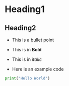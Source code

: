 # Heading1

## Heading2 

* This is a bullet point
* This is in **Bold**
* This is in _italic_

* Here is an example code
```python
print("Hello World")
```
